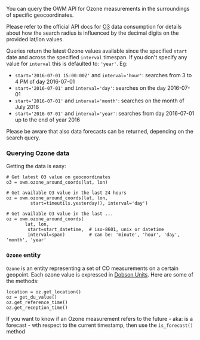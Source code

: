 You can query the OWM API for Ozone measurements in the surroundings of specific geocoordinates.

Please refer to the official API docs for [O3](http://openweathermap.org/api/pollution/v1/o3) data consumption for details about how the search radius is influenced by the decimal digits on the provided lat/lon values.

Queries return the latest Ozone values available since the specified
`start` date and across the specified `interval` timespan. If you don't
specify any value for `interval` this is defaulted to: `'year'`.
Eg:

  - `start='2016-07-01 15:00:00Z'` and `interval='hour'`: searches from 3 to 4 PM of day 2016-07-01
  - `start='2016-07-01'` and `interval='day'`: searches on the day 2016-07-01
  - `start='2016-07-01'` and `interval='month'`: searches on the month of July 2016
  - `start='2016-07-01'` and `interval='year'`: searches from day 2016-07-01 up to the end of year 2016

Please be aware that also data forecasts can be returned, depending on the search query.

### Querying Ozone data

Getting the data is easy:
```
# Get latest O3 value on geocoordinates
o3 = owm.ozone_around_coords(lat, lon)

# Get available O3 value in the last 24 hours
oz = owm.ozone_around_coords(lat, lon,
         start=timeutils.yesterday(), interval='day')

# Get available O3 value in the last ...
oz = owm.ozone_around_coords(
       lat, lon,
        start=start_datetime,  # iso-8601, unix or datetime
        interval=span)         # can be: 'minute', 'hour', 'day', 'month', 'year'
```

### `Ozone` entity
`Ozone` is an entity representing a set of CO measurements on a certain geopoint.
Each ozone value is expressed in [Dobson Units](http://www.theozonehole.com/dobsonunit.htm).
Here are some of the methods:

```
location = oz.get_location()
oz = get_du_value()
oz.get_reference_time()
oz.get_reception_time()
```

If you want to know if an Ozone measurement refers to the future - aka: is a forecast - wth respect to the
current timestamp, then use the `is_forecast()` method
